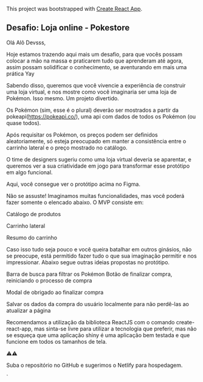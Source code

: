 This project was bootstrapped with [Create React App](https://github.com/facebook/create-react-app).

## Desafio: Loja online - Pokestore

Olá Alô Devsss,

Hoje estamos trazendo aqui mais um desafio, para que vocês possam colocar a mão na massa e praticarem tudo que aprenderam até agora, assim possam solidificar o conhecimento, se aventurando em mais uma prática Yay



Sabendo disso, queremos que você vivencie a experiência de construir uma loja virtual, e nos mostre como você imaginaria ser uma loja de Pokémon. Isso mesmo.
Um projeto divertido.

Os Pokémon (sim, esse é o plural) deverão ser mostrados a partir da pokeapi(https://pokeapi.co/), uma api com dados de todos os Pokémon (ou quase todos).

 Após requisitar os Pokémon, os preços podem ser definidos aleatoriamente, só esteja preocupado em manter a consistência entre o carrinho lateral e o preço mostrado no catálogo.


O time de designers sugeriu como uma loja virtual deveria se aparentar, e queremos ver a sua criatividade em jogo para transformar esse protótipo em algo funcional.



  Aqui, você consegue ver o protótipo acima no Figma.

Não se assuste! Imaginamos muitas funcionalidades, mas você poderá fazer somente o elencado abaixo. O MVP consiste em:

Catálogo de produtos

Carrinho lateral

Resumo do carrinho

Caso isso tudo seja pouco e você queira batalhar em outros ginásios, não se preocupe, está permitido fazer tudo o que sua imaginação permitir e nos impressionar. Abaixo segue outras ideias propostas no protótipo.


Barra de busca para filtrar os Pokémon
Botão de finalizar compra, reiniciando o processo de compra

Modal de obrigado ao finalizar compra

Salvar os dados da compra do usuário localmente para não perdê-las ao atualizar a página


Recomendamos a utilização da biblioteca ReactJS com o comando create-react-app, mas sinta-se livre para utilizar a tecnologia que preferir, mas não se esqueça que uma aplicação shiny é uma aplicação bem testada e que funcione em todos os tamanhos de tela.

⚠️⚠️


Suba o repositório no GitHub e sugerimos o Netlify para hospedagem.

`


